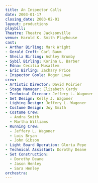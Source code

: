 ```yaml
---
title: An Inspector Calls
date: 2003-01-17
closing_date: 2003-02-01
layout: productions
playbill:
Theatre: Theatre Jacksonville
venue: Harold K. Smith Playhouse
cast:
- Arthur Birling: Mark Wright
- Gerald Croft: Carl Baum
- Sheila Birling: Ashley Brumby
- Sybil Birling: Korina L. Barber
- Edna: Cecilia Musallem
- Eric Birling: Zachary Price
- Inspector Goole: Roger Lowe
crew:
- Artistic Director: David Poirier
- Stage Manager: Elizabeth Cardy
- Technical Direcor: Jeffery L. Wagoner
- Set Design: Kelly J. Wagoner
- Lighing Design: Jeffery L. Wagoner
- Costume Design: Joy Smith
- Costume Crew:
  - Andra Smith
  - Martha Williams
- Running Crew:
  - Jeffery L. Wagoner
  - Lois Bryan
  - John Gibson
- Light Board Operation: Gloria Pepe
- Technical Assistant: Dorothy Deane
- Set Construction:
  - Dorothy Deane
  - Jason Henley
  - Sara Henley
orchestra:
---
```

